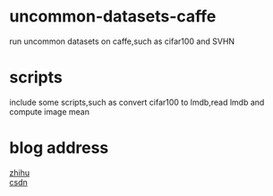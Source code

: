 # uncommon-datasets-caffe
run uncommon datasets on caffe,such as cifar100 and SVHN

# scripts
include some scripts,such as convert cifar100 to lmdb,read lmdb and compute image mean

# blog address
[zhihu](https://zhuanlan.zhihu.com/p/22147033)
<br/>[csdn](http://blog.csdn.net/yj3254/article/details/52303800)
